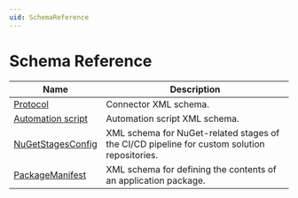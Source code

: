 ```yaml
---
uid: SchemaReference
---
```


# Schema Reference

|Name|Description|
|--- |--- |
|[Protocol](xref:SchemaProtocol)|Connector XML schema.|
|[Automation script](xref:SchemaAutomationScript)|Automation script XML schema.|
|[NuGetStagesConfig](xref:SchemaNuGetStagesConfig)|XML schema for NuGet-related stages of the CI/CD pipeline for custom solution repositories.|
|[PackageManifest](xref:SchemaPackageManifest)|XML schema for defining the contents of an application package.|
